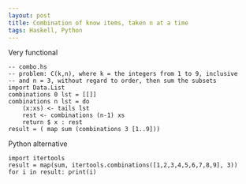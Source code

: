 ```yaml
---
layout: post
title: Combination of know items, taken n at a time
tags: Haskell, Python
---
```

Very functional

    -- combo.hs
	-- problem: C(k,n), where k = the integers from 1 to 9, inclusive
	-- and n = 3, without regard to order, then sum the subsets
	import Data.List
	combinations 0 lst = [[]]
	combinations n lst = do
	    (x:xs) <- tails lst
	    rest <- combinations (n-1) xs
	    return $ x : rest
	result = ( map sum (combinations 3 [1..9]))

Python alternative

    import itertools
    result = map(sum, itertools.combinations([1,2,3,4,5,6,7,8,9], 3))
    for i in result: print(i)